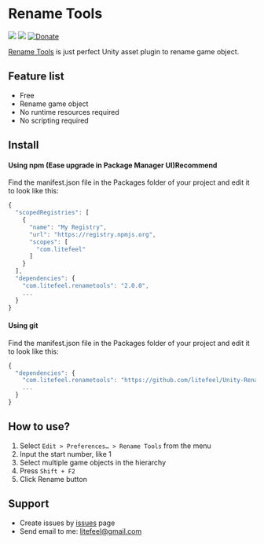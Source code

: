# Rename Tools


[![](https://img.shields.io/github/release/litefeel/Unity-RenameTools.svg?label=latest%20version)](https://github.com/litefeel/Unity-RenameTools/releases)
[![](https://img.shields.io/github/license/litefeel/Unity-RenameTools.svg)](https://github.com/litefeel/Unity-RenameTools/blob/master/LICENSE.md)
[![Donate](https://img.shields.io/badge/Donate-PayPal-green.svg)](https://paypal.me/litefeel)

[Rename Tools][RenameTools] is just perfect Unity asset plugin to rename game object.  

## Feature list

- Free
- Rename game object
- No runtime resources required
- No scripting required

## Install

#### Using npm (Ease upgrade in Package Manager UI)**Recommend**

Find the manifest.json file in the Packages folder of your project and edit it to look like this:
``` js
{
  "scopedRegistries": [
    {
      "name": "My Registry",
      "url": "https://registry.npmjs.org",
      "scopes": [
        "com.litefeel"
      ]
    }
  ],
  "dependencies": {
    "com.litefeel.renametools": "2.0.0",
    ...
  }
}
```

#### Using git

Find the manifest.json file in the Packages folder of your project and edit it to look like this:
``` js
{
  "dependencies": {
    "com.litefeel.renametools": "https://github.com/litefeel/Unity-RenameTools.git#2.0.0",
    ...
  }
}
```


## How to use?

1. Select `Edit > Preferences… > Rename Tools` from the menu
2. Input the start number, like 1
3. Select multiple game objects in the hierarchy
4. Press `Shift + F2`
5. Click Rename button


## Support

- Create issues by [issues][issues] page
- Send email to me: <litefeel@gmail.com>


[RenameTools]: https://github.com/litefeel/Unity-RenameTools (RenameTools)
[issues]: https://github.com/litefeel/Unity-RenameTools/issues (RenameTools issues)

